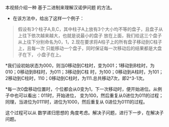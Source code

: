 本视频介绍一种 基于二进制来理解汉诺伊问题 的方法。
* 在该方法中，给出了这样一个例子：
>假设有3个柱子A,B,C，其中柱子A上放有3个大小均不等的盘子，且盘子从上往下依次越来越大，也就是说最小的盘子
放在上面，我们给这三个盘子从上往下分别命名为0，1，2.现在要求将A柱子上的所有盘子移动到C柱子上，且每一次
只能移动一个盘子，同时保证每一次移动后的结果都是大盘子在下， 小盘子在上。

*我们设初始状态为000，则当0移动到C柱时，变为001；1移动到B柱时，为010；0移动到B柱时，为011；3移动到C柱
时，为100；0移动到A柱时，为101；2移动到C柱时，110；0移动到C柱时，为111.总共移动7次，即2^3-1次。

*每一次0盘移动位置时，个位都会从0变为1，下一次移动时，便开始进位。从例子中也可以看出：011时，开始进位，
变为100，然后重复从0进位为011的过程；同理，当进位为0111时，进位为1000，然后重复从 0进位为0111的过程。<br>


这个过程可以从 数学递归思想的 角度考虑。解决子问题，进行下一步，在解决子问题。
